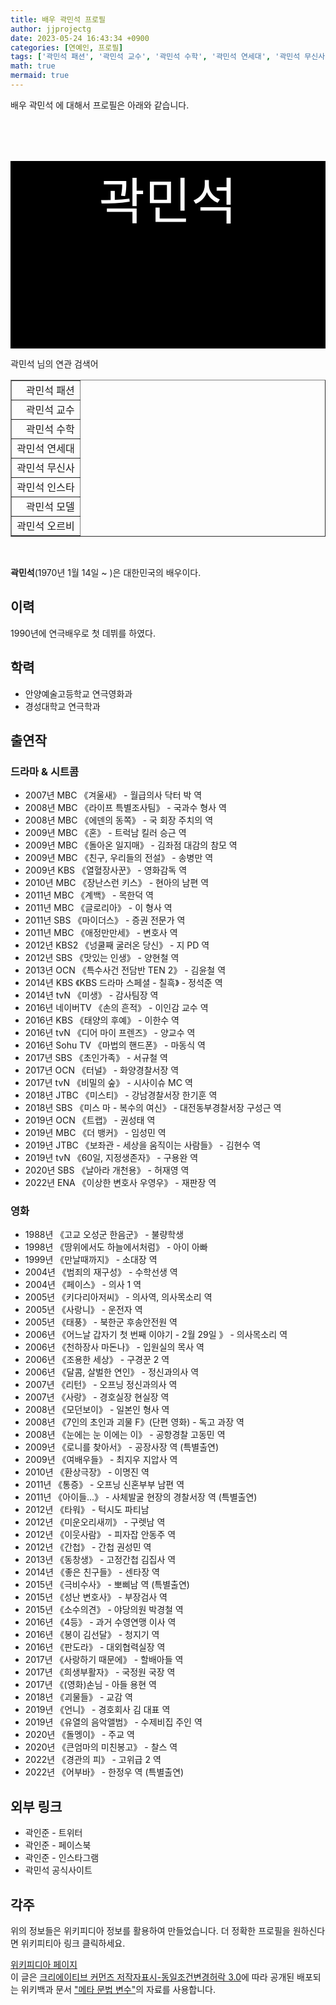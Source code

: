 ```yaml
---
title: 배우 곽민석 프로필
author: jjprojectg
date: 2023-05-24 16:43:34 +0900
categories: [연예인, 프로필]
tags: ['곽민석 패션', '곽민석 교수', '곽민석 수학', '곽민석 연세대', '곽민석 무신사', '곽민석 인스타', '곽민석 모델', '곽민석 오르비']
math: true
mermaid: true
---
```


<p>
배우 곽민석 에 대해서  프로필은 아래와 같습니다. 
</p>
<div class="textimage_container" style="background-color:black ; width:100%; height:300px; ">
  <p style=" color: white; text-align: center;font-size:80">곽민석</p>
</div>
<p>
 곽민석 님의 연관 검색어
</p>
<table  border="1" class="dataframe"> <tr style="text-align: right;"> <td> 곽민석 패션 </td></tr> <tr style="text-align: right;"> <td> 곽민석 교수 </td></tr> <tr style="text-align: right;"> <td> 곽민석 수학 </td></tr> <tr style="text-align: right;"> <td> 곽민석 연세대 </td></tr> <tr style="text-align: right;"> <td> 곽민석 무신사 </td></tr> <tr style="text-align: right;"> <td> 곽민석 인스타 </td></tr> <tr style="text-align: right;"> <td> 곽민석 모델 </td></tr> <tr style="text-align: right;"> <td> 곽민석 오르비 </td></tr></table>
<br />
<p><span></span>
</p>
<p><b>곽민석</b>(1970년 1월 14일 ~ )은 대한민국의 배우이다.</p>
<meta property="mw:PageProp/toc">

<h2>이력</h2>
<p>1990년에 연극배우로 첫 데뷔를 하였다.
</p>

<h2>학력</h2>
<ul><li>안양예술고등학교 연극영화과</li>
<li>경성대학교 연극학과</li></ul>

<h2>출연작</h2>
<h3>드라마 &amp; 시트콤</h3>
<ul><li>2007년 MBC 《겨울새》 - 월급의사 닥터 박 역</li>
<li>2008년 MBC 《라이프 특별조사팀》 - 국과수 형사 역</li>
<li>2008년 MBC 《에덴의 동쪽》 - 국 회장 주치의 역</li>
<li>2009년 MBC 《혼》 - 트럭남 킬러 승근 역</li>
<li>2009년 MBC 《돌아온 일지매》 - 김좌점 대감의 참모 역</li>
<li>2009년 MBC 《친구, 우리들의 전설》 - 송병만 역</li>
<li>2009년 KBS 《열혈장사꾼》 - 영화감독 역</li>
<li>2010년 MBC 《장난스런 키스》 - 현아의 남편 역</li>
<li>2011년 MBC 《계백》 - 목한덕 역</li>
<li>2011년 MBC 《글로리아》 - 이 형사 역</li>
<li>2011년 SBS 《마이더스》 - 증권 전문가 역</li>
<li>2011년 MBC 《애정만만세》 - 변호사 역</li>
<li>2012년 KBS2 《넝쿨째 굴러온 당신》 - 지 PD 역</li>
<li>2012년 SBS 《맛있는 인생》 - 양현철 역</li>
<li>2013년 OCN 《특수사건 전담반 TEN 2》 - 김윤철 역</li>
<li>2014년 KBS 《KBS 드라마 스페셜 - 칠흑》 - 정석준 역</li>
<li>2014년 tvN 《미생》 - 감사팀장 역</li>
<li>2016년 네이버TV 《손의 흔적》 - 이인감 교수 역</li>
<li>2016년 KBS 《태양의 후예》 - 이한수 역</li>
<li>2016년 tvN 《디어 마이 프렌즈》 - 양교수 역</li>
<li>2016년 Sohu TV 《마법의 핸드폰》 - 마동식 역</li>
<li>2017년 SBS 《초인가족》 - 서규철 역</li>
<li>2017년 OCN 《터널》 - 화양경찰서장 역</li>
<li>2017년 tvN 《비밀의 숲》 - 시사이슈 MC 역</li>
<li>2018년 JTBC 《미스티》 - 강남경찰서장 한기훈 역</li>
<li>2018년 SBS 《미스 마 - 복수의 여신》 - 대전동부경찰서장 구성근 역</li>
<li>2019년 OCN 《트랩》 - 권성태 역</li>
<li>2019년 MBC 《더 뱅커》 - 임성민 역</li>
<li>2019년 JTBC 《보좌관 - 세상을 움직이는 사람들》 - 김현수 역</li>
<li>2019년 tvN 《60일, 지정생존자》 - 구용완 역</li>
<li>2020년 SBS 《날아라 개천용》 - 허재영 역</li>
<li>2022년 ENA 《이상한 변호사 우영우》 - 재판장 역</li></ul>

<h3>영화</h3>
<ul><li>1988년 《고교 오성군 한음군》 - 불량학생</li>
<li>1998년 《땅위에서도 하늘에서처럼》 - 아이 아빠</li>
<li>1999년 《만날때까지》 - 소대장 역</li>
<li>2004년 《범죄의 재구성》 - 수학선생 역</li>
<li>2004년 《페이스》 - 의사 1 역</li>
<li>2005년 《키다리아저씨》 - 의사역, 의사목소리 역</li>
<li>2005년 《사랑니》 - 운전자 역</li>
<li>2005년 《태풍》 - 북한군 후송안전원 역</li>
<li>2006년 《어느날 갑자기 첫 번째 이야기 - 2월 29일 》 - 의사목소리 역</li>
<li>2006년 《천하장사 마돈나》 - 입원실의 목사 역</li>
<li>2006년 《조용한 세상》 - 구경꾼 2 역</li>
<li>2006년 《달콤, 살벌한 연인》 - 정신과의사 역</li>
<li>2007년 《리턴》 - 오프닝 정신과의사 역</li>
<li>2007년 《사랑》 - 경호실장 현실장 역</li>
<li>2008년 《모던보이》 - 일본인 형사 역</li>
<li>2008년 《7인의 초인과 괴물 F》(단편 영화) - 독고 과장 역</li>
<li>2008년 《눈에는 눈 이에는 이》 - 공항경찰 고동민 역</li>
<li>2009년 《로니를 찾아서》 - 공장사장 역 (특별출연)</li>
<li>2009년 《여배우들》 - 최지우 지압사 역</li>
<li>2010년 《환상극장》 - 이명진 역</li>
<li>2011년 《통증》 - 오프닝 신혼부부 남편 역</li>
<li>2011년 《아이들...》 - 사체발굴 현장의 경찰서장 역 (특별출연)</li>
<li>2012년 《타워》 - 턱시도 파티남</li>
<li>2012년 《미운오리새끼》 - 구렛남 역</li>
<li>2012년 《이웃사람》 - 피자잡 안동주 역</li>
<li>2012년 《간첩》 - 간첩 권성민 역</li>
<li>2013년 《동창생》 - 고정간첩 김집사 역</li>
<li>2014년 《좋은 친구들》 - 센타장 역</li>
<li>2015년 《극비수사》 - 뽀삐남 역 (특별출연)</li>
<li>2015년 《성난 변호사》 - 부장검사 역</li>
<li>2015년 《소수의견》 - 야당의원 박경철 역</li>
<li>2016년 《4등》 - 과거 수영연맹 이사 역</li>
<li>2016년 《봉이 김선달》 - 청지기 역</li>
<li>2016년 《판도라》 - 대외협력실장 역</li>
<li>2017년 《사랑하기 때문에》 - 할배아들 역</li>
<li>2017년 《희생부활자》 - 국정원 국장 역</li>
<li>2017년 《(영화)손님 - 아들 용현 역</li>
<li>2018년 《괴물들》 - 교감 역</li>
<li>2019년 《언니》 - 경호회사 김 대표 역</li>
<li>2019년 《유열의 음악앨범》 - 수제비집 주인 역</li>
<li>2020년 《돌멩이》 - 주교 역</li>
<li>2020년 《큰엄마의 미친봉고》 - 찰스 역</li>
<li>2022년 《경관의 피》 - 고위급 2 역</li>
<li>2022년 《어부바》 - 한정우 역 (특별출연)</li></ul>

<h2>외부 링크</h2>
<ul><li>곽인준 - 트위터</li>
<li>곽인준 - 페이스북</li>
<li>곽인준 - 인스타그램</li>
<li>곽민석 공식사이트</li></ul>

<h2>각주</h2>

<!-- 
NewPP limit report
Parsed by mw2424
Cached time: 20230515063226
Cache expiry: 62855
Reduced expiry: true
Complications: [show‐toc]
CPU time usage: 0.087 seconds
Real time usage: 0.108 seconds
Preprocessor visited node count: 1474/1000000
Post‐expand include size: 7166/2097152 bytes
Template argument size: 1528/2097152 bytes
Highest expansion depth: 13/100
Expensive parser function count: 0/500
Unstrip recursion depth: 0/20
Unstrip post‐expand size: 1618/5000000 bytes
Lua time usage: 0.021/10.000 seconds
Lua memory usage: 2166643/52428800 bytes
Number of Wikibase entities loaded: 1/400
-->
<!--
Transclusion expansion time report (%,ms,calls,template)
100.00%   83.062      1 -total
 72.29%   60.046      1 틀:영화인_정보
 68.31%   56.743      1 틀:정보상자
 20.88%   17.344      1 틀:위키데이터_속성_추적
 12.24%   10.164      2 틀:트위터
  9.36%    7.774      1 틀:출생일과_나이
  9.10%    7.559      2 틀:인스타그램
  6.64%    5.513      6 틀:EditAtWikidata
  6.64%    5.513      2 틀:WikidataCheck
  5.72%    4.747      6 틀:PAGENAMEBASE
-->
<p>
위의 정보들은 위키피디아 정보를 활용하여 만들었습니다. 
더 정확한 프로필을 원하신다면 위키피티아 링크 클릭하세요. 
</p>
<a href="https://ko.wikipedia.org/wiki/곽민석" >위키피디아 페이지 </a>


<footer>
이 글은 <a href="https://creativecommons.org/licenses/by-sa/3.0/">크리에이티브 커먼즈 저작자표시-동일조건변경허락 3.0</a>에 따라 공개된 배포되는 위키백과 문서 <a href="https://ko.wikipedia.org/wiki/메타_문법_변수">"메타 문법 변수"</a>의 자료를 사용합니다.
</footer>

